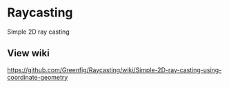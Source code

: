 # Raycasting
Simple 2D ray casting

## View wiki
https://github.com/Greenfig/Raycasting/wiki/Simple-2D-ray-casting-using-coordinate-geometry
